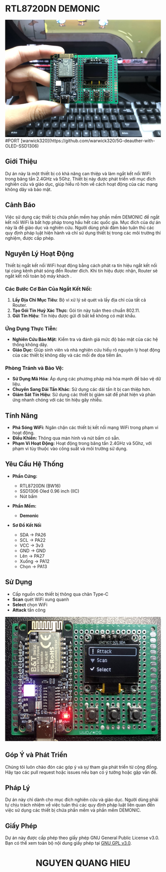 # **RTL8720DN DEMONIC**
<div align="center">
  <img src="https://github.com/nqhieuu/RTL8720DN-Demonic/blob/main/IMG_3836.jpeg" alt="RTL8720DN-Demonic-1">
</div>
#PORT
[warwick320](https://github.com/warwick320/5G-deauther-with-OLED-SSD1306)

## **Giới Thiệu**
Dự án này là một thiết bị có khả năng can thiệp và làm ngắt kết nối WiFi trong băng tần 2.4GHz và 5Ghz. Thiết bị này được phát triển với mục đích nghiên cứu và giáo dục, giúp hiểu rõ hơn về cách hoạt động của các mạng không dây và bảo mật.

## **Cảnh Báo**
Việc sử dụng các thiết bị chứa phần mềm hay phần mềm DEMONIC để ngắt kết nối WiFi là bất hợp pháp trong hầu hết các quốc gia. Mục đích của dự án này là để giáo dục và nghiên cứu. Người dùng phải đảm bảo tuân thủ các quy định pháp luật hiện hành và chỉ sử dụng thiết bị trong các môi trường thí nghiệm, được cấp phép.

## **Nguyên Lý Hoạt Động**
Thiết bị ngắt kết nối WiFi hoạt động bằng cách phát ra tín hiệu ngắt kết nối tại cùng kênh phát sóng đến Router đích. Khi tín hiệu được nhận, Router sẽ ngắt kết nối toàn bộ máy khách .

### **Các Bước Cơ Bản Của Ngắt Kết Nối:**
1. **Lấy Địa Chỉ Mục Tiêu**: Bộ vi xử lý sẽ quét và lấy địa chỉ của tất cả Router.
2. **Tạo Gói Tin Huỷ Xác Thực**: Gói tin này tuân theo chuẩn 802.11.
3. **Gửi Tín Hiệu**: Tín hiệu được gửi đi bất kể không có mật khẩu.

### **Ứng Dụng Thực Tiễn:**
- **Nghiên Cứu Bảo Mật**: Kiểm tra và đánh giá mức độ bảo mật của các hệ thống không dây.
- **Giáo Dục**: Giúp sinh viên và nhà nghiên cứu hiểu rõ nguyên lý hoạt động của các thiết bị không dây và các mối đe dọa tiềm ẩn.

### **Phòng Tránh và Bảo Vệ:**
- **Sử Dụng Mã Hóa**: Áp dụng các phương pháp mã hóa mạnh để bảo vệ dữ liệu.
- **Chuyển Sang Dải Tần Khác**: Sử dụng các dải tần ít bị can thiệp hơn.
- **Giám Sát Tín Hiệu**: Sử dụng các thiết bị giám sát để phát hiện và phản ứng nhanh chóng với các tín hiệu gây nhiễu.

## **Tính Năng**
- **Phá Sóng WiFi:** Ngăn chặn các thiết bị kết nối mạng WiFi trong phạm vi hoạt động.
- **Điều Khiển:** Thông qua màn hình và nút bấm có sẵn.
- **Phạm Vi Hoạt Động:** Hoạt động trong băng tần 2.4GHz và 5Ghz, với phạm vi tùy thuộc vào công suất và môi trường sử dụng.

## **Yêu Cầu Hệ Thống**
- **Phần Cứng:**
  - RTL8720DN (BW16)
  - SSD1306 Oled 0.96 inch (IIC)
  - Nút bấm

- **Phần Mềm:**
  - **Demonic**

- **Sơ Đồ Kết Nối**
  - SDA -> PA26
  - SCL -> PA22
  - VCC -> 3v3
  - GND -> GND
  - Lên -> PA27
  - Xuống -> PA12
  - Chọn -> PA13

## **Sử Dụng**
- Cấp nguồn cho thiết bị thông qua chân Type-C
- **Scan** quét WiFi xung quanh
- **Select** chọn WiFi
- **Attack** tấn công

<div align="center">
  <img src="https://github.com/nqhieuu/RTL8720DN-Demonic/blob/main/IMG_2.jpeg" alt="RTL8720DN-Demonic-2" width="600" height="400">
</div>

## **Góp Ý và Phát Triển**
Chúng tôi luôn chào đón các góp ý và sự tham gia phát triển từ cộng đồng. Hãy tạo các pull request hoặc issues nếu bạn có ý tưởng hoặc gặp vấn đề.

## **Pháp Lý**
Dự án này chỉ dành cho mục đích nghiên cứu và giáo dục. Người dùng phải tự chịu trách nhiệm về việc tuân thủ các quy định pháp luật liên quan đến việc sử dụng các thiết bị chứa phần mềm và phần mềm DEMONIC.

## **Giấy Phép**
Dự án này được cấp phép theo giấy phép GNU General Public License v3.0. Bạn có thể xem toàn bộ nội dung giấy phép tại [GNU GPL v3.0](https://www.gnu.org/licenses/gpl-3.0.en.html).

<h1 align="center"> NGUYEN QUANG HIEU </h1>
